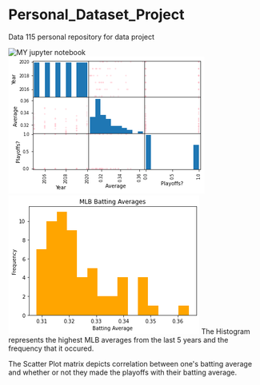 # Personal_Dataset_Project
Data 115 personal repository for data project


![MY jupyter notebook](https://github.com/rdulski8/Personal_Dataset_Project/blob/master/Personal%20Dataset.ipynb)
![Scatter plot matrix](https://raw.githubusercontent.com/rdulski8/Personal_Dataset_Project/master/Scatter%20Matrix%20.png)
![Batting Averages](https://raw.githubusercontent.com/rdulski8/Personal_Dataset_Project/master/download.png)
The Histogram represents the highest MLB averages from the last 5 years and the frequency that it occured. 

The Scatter Plot matrix depicts correlation between one's batting average and whether or not they made the playoffs with their batting average.
